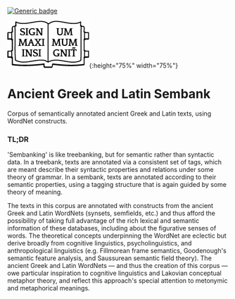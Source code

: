 [![Generic badge](https://img.shields.io/badge/AGLS-signum%20maximum%20insignitum-blue.svg)](https://shields.io/)

![AGLS Logo](agls.png){:height="75%" width="75%"}
# Ancient Greek and Latin Sembank
Corpus of semantically annotated ancient Greek and Latin texts, using WordNet constructs.

### TL;DR
'Sembanking' is like treebanking, but for semantic rather than syntactic data. In a treebank, texts are annotated via a consistent set of tags, which are meant describe their syntactic properties and relations under some theory of grammar. In a sembank, texts are annotated according to their semantic properties, using a tagging structure that is again guided by some theory of meaning.

The texts in this corpus are annotated with constructs from the ancient Greek and Latin WordNets (synsets, semfields, etc.) and thus afford the possibility of taking full advantage of the rich lexical and semantic information of these databases, including about the figurative senses of words. The theoretical concepts underpinning the WordNet are eclectic but derive broadly from cognitive linguistics, psycholinguistics, and anthropological linguistics (e.g. Fillmorean frame semantics, Goodenough's semantic feature analysis, and Saussurean semantic field theory). The ancient Greek and Latin WordNets — and thus the creation of this corpus — owe particular inspiration to cognitive linguistics and Lakovian conceptual metaphor theory, and reflect this approach's special attention to metonymic and metaphorical meanings.
